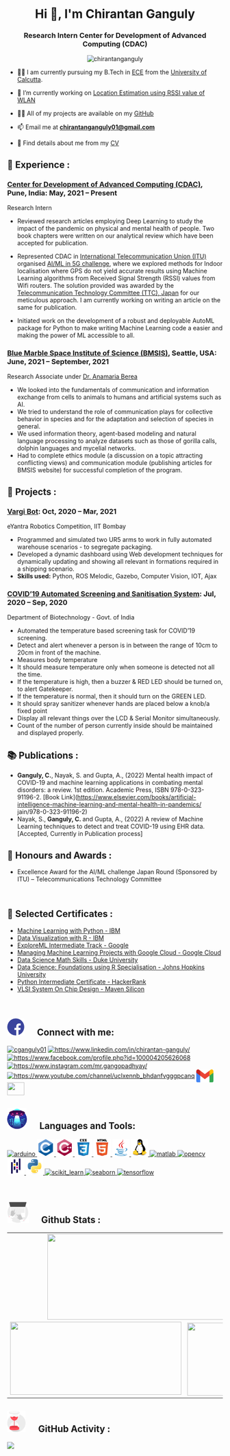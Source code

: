 <h1 align="center">Hi 👋, I'm Chirantan Ganguly</h1>
<h3 align="center">Research Intern Center for Development of Advanced Computing (CDAC)</h3>

<p align="center"> <img src="https://komarev.com/ghpvc/?username=ChirantanGanguly&label=Profile%20views&color=0e75b6&style=flat" alt="chirantanganguly" /> </p>


- 👨‍🎓 I am currently pursuing my B.Tech in [ECE](https://www.caluniv.ac.in/academic/rpe.html) from the [University of Calcutta](https://www.caluniv.ac.in/). 
  
- 🔭 I’m currently working on [Location Estimation using RSSI value of WLAN](https://github.com/ITU-AI-ML-in-5G-Challenge/CLAMP-ML5G-PS-016)

- 👨‍💻 All of my projects are available on my [GitHub](https://github.com/ChirantanGanguly)

- 📫 Email me at **chirantanganguly01@gmail.com**

- 📄 Find details about me from my [CV](https://chirantanganguly.github.io/)

<h2 align="left">💼 Experience :<br></h2>

### [Center for Development of Advanced Computing (CDAC)](https://www.cdac.in/), Pune, India: May, 2021 – Present <br>
Research Intern

- Reviewed research articles employing Deep Learning to study the impact of the pandemic on physical and mental health of people. Two book chapters were written on our analytical review which have been accepted for publication.

- Represented CDAC in [International Telecommunication Union (ITU)](https://www.itu.int/en/Pages/default.aspx) organised [AI/ML in 5G challenge](https://aiforgood.itu.int/about/aiml-in-5g-challenge/), where we explored methods for Indoor localisation where GPS do not yield accurate results using Machine Learning algorithms from Received Signal Strength (RSSI) values from Wifi routers. The solution provided was awarded by the [Telecommunication Technology Committee (TTC), Japan](https://www.ttc.or.jp/e) for our meticulous approach. I am currently working on writing an article on the same for publication.

- Initiated work on the development of a robust and deployable AutoML package for Python to make writing Machine Learning code a easier and making the power of ML  accessible to all.

### [Blue Marble Space Institute of Science (BMSIS)](https://bmsis.org/), Seattle, USA: June, 2021 – September, 2021 <br>
Research Associate under [Dr. Anamaria Berea](https://www.linkedin.com/in/anamariaberea/)

- We looked into the fundamentals of communication and information exchange from cells to animals to humans and artificial systems such as AI.
- We tried to understand the role of communication plays for collective behavior in species and for the adaptation and selection of species in general.
- We used information theory, agent-based modeling and natural language processing to analyze datasets such as those of gorilla calls, dolphin languages and mycelial networks.
- Had to complete ethics module (a discussion on a topic attracting conflicting views) and communication module (publishing articles for BMSIS website) for successful completion of the program.

<h2 align="left">🚀 Projects :<br></h2>

### [Vargi Bot](www.youtube.com/watch?v=QIGFrAWsTJA): Oct, 2020 – Mar, 2021 <br>
eYantra Robotics Competition, IIT Bombay

- Programmed and simulated two UR5 arms to work in fully automated warehouse scenarios - to segregate packaging.
- Developed a dynamic dashboard using Web development techniques for dynamically updating and showing all relevant in formations required in a shipping scenario.
- <b>Skills used:</b> Python, ROS Melodic, Gazebo, Computer Vision, IOT, Ajax


### [COVID’19 Automated Screening and Sanitisation System](www.tinkercad.com/things/3I1yRh8UKWp): Jul, 2020 – Sep, 2020 <br>
Department of Biotechnology - Govt. of India

- Automated the temperature based screening task for COVID’19 screening.
- Detect and alert whenever a person is in between the range of 10cm to 20cm in front of the machine.
- Measures body temperature
- It should measure temperature only when someone is detected not all the time.
- If the temperature is high, then a buzzer & RED LED should be turned on, to alert Gatekeeper.
- If the temperature is normal, then it should turn on the GREEN LED.
- It should spray sanitizer whenever hands are placed below a knob/a fixed point
- Display all relevant things over the LCD & Serial Monitor simultaneously.
- Count of the number of person currently inside should be maintained and displayed properly.

<h2 align="left">📚 Publications :<br></h2>

- <b>Ganguly, C.</b>, Nayak, S. and Gupta, A., (2022) Mental health impact of COVID-19 and machine learning applications in combating mental disorders: a review. 1st edition. Academic Press, ISBN 978-0-323-91196-2. [Book Link](https://www.elsevier.com/books/artificial-intelligence-machine-learning-and-mental-health-in-pandemics/
jain/978-0-323-91196-2)
- Nayak, S.,<b> Ganguly, C. </b>and Gupta, A., (2022) A review of Machine Learning techniques to detect and treat COVID-19 using EHR data. [Accepted, Currently in Publication process]

<h2 align="left">🥇 Honours and Awards :<br></h2>

- Excellence Award for the AI/ML challenge Japan Round (Sponsored by ITU) – Telecommunications Technology Committee


<br>
<h2 align=left>
📜  Selected Certificates :
<br></h2>

- [Machine Learning with Python - IBM](https://www.credly.com/badges/06db0584-d882-48c0-abd1-55b48835f0bb/linked_in_profile)
- [Data Visualization with R - IBM](https://www.credly.com/badges/3210906d-0fa4-433c-838c-a310e43bb720/linked_in_profile)
- [ExploreML Intermediate Track - Google](https://www.linkedin.com/posts/chirantan-ganguly_explore-ml-certificate-of-completion-of-intermediate-activity-6617394363083390976-2Wi3)
- [Managing Machine Learning Projects with Google Cloud - Google Cloud](https://www.coursera.org/account/accomplishments/certificate/C2YREJQ9EMP5)
- [Data Science Math Skills - Duke University](https://www.coursera.org/account/accomplishments/certificate/RRGKLTYEQM8Z)
- [Data Science: Foundations using R Specialisation - Johns Hopkins University](https://www.coursera.org/account/accomplishments/specialization/certificate/Z5FUAAEDZ8J4)
- [Python Intermediate Certificate - HackerRank](https://www.hackerrank.com/certificates/e6cfab7c5974)
- [VLSI System On Chip Design - Maven Silicon](https://drive.google.com/file/d/1TSZ8qEHX7RGnUXgHt2Y16-_eYS_EtQJU/view)

<br>
<h2 align=left>
<img src="https://raw.githubusercontent.com/Suvraneel/Suvraneel/master/res/social.gif" height="40" width= auto>
&nbsp;&nbsp;&nbsp;&nbsp;
Connect with me:
<br></h2>
<p align="left">
<a href="https://twitter.com/CGanguly01" target="blank"><img align="center" src="https://raw.githubusercontent.com/rahuldkjain/github-profile-readme-generator/master/src/images/icons/Social/twitter.svg" alt="cganguly01" height="30" width="40" /></a>
<a href="https://www.linkedin.com/in/chirantan-ganguly/" target="blank"><img align="center" src="https://raw.githubusercontent.com/rahuldkjain/github-profile-readme-generator/master/src/images/icons/Social/linked-in-alt.svg" alt="https://www.linkedin.com/in/chirantan-ganguly/" height="30" width="40" /></a>
<a href="https://www.facebook.com/profile.php?id=100004205626068" target="blank"><img align="center" src="https://raw.githubusercontent.com/rahuldkjain/github-profile-readme-generator/master/src/images/icons/Social/facebook.svg" alt="https://www.facebook.com/profile.php?id=100004205626068" height="30" width="40" /></a>
<a href="https://instagram.com/mr.gangopadhyay/" target="blank"><img align="center" src="https://raw.githubusercontent.com/rahuldkjain/github-profile-readme-generator/master/src/images/icons/Social/instagram.svg" alt="https://www.instagram.com/mr.gangopadhyay/" height="30" width="40" /></a>
<a href="https://www.youtube.com/channel/uclxennb_bhdanfvgggpcanq" target="blank"><img align="center" src="https://raw.githubusercontent.com/rahuldkjain/github-profile-readme-generator/master/src/images/icons/Social/youtube.svg" alt="https://www.youtube.com/channel/uclxennb_bhdanfvgggpcanq" height="30" width="40" /></a>
<a href="mailto:chirantanganguly01@gmail.com" target="blank"><img align="center" src="https://github.com/ChirantanGanguly/ChirantanGanguly/blob/main/gmail%20thumb.png" height="30" width="40" /></a>
<a href="https://api.whatsapp.com/send?phone=919330192247&text=Hi!%20Chirantan!!" id="whatsapp">
<img align="center" src="https://camo.githubusercontent.com/945d32cdd8d51fe844ca8b2976914ae8786586607aee1cba24d7318e24b30411/68747470733a2f2f6564656e742e6769746875622e696f2f537570657254696e7949636f6e732f696d616765732f7376672f77686174736170702e737667" height="30" width= "40"></a>
</p>
</p>



<h2 align="left">
  <img src="https://raw.githubusercontent.com/Suvraneel/Suvraneel/master/res/ufo.gif" height="50" width= auto>
  &nbsp;&nbsp;&nbsp;&nbsp;
  Languages and Tools: <br></h2>
<p align="left"> <a href="https://www.arduino.cc/" target="_blank" rel="noreferrer"> <img src="https://cdn.worldvectorlogo.com/logos/arduino-1.svg" alt="arduino" width="40" height="40"/> </a> <a href="https://www.cprogramming.com/" target="_blank" rel="noreferrer"> <img src="https://raw.githubusercontent.com/devicons/devicon/master/icons/c/c-original.svg" alt="c" width="40" height="40"/> </a> <a href="https://www.w3schools.com/cpp/" target="_blank" rel="noreferrer"> <img src="https://raw.githubusercontent.com/devicons/devicon/master/icons/cplusplus/cplusplus-original.svg" alt="cplusplus" width="40" height="40"/> </a> <a href="https://www.w3schools.com/css/" target="_blank" rel="noreferrer"> <img src="https://raw.githubusercontent.com/devicons/devicon/master/icons/css3/css3-original-wordmark.svg" alt="css3" width="40" height="40"/> </a> <a href="https://www.w3.org/html/" target="_blank" rel="noreferrer"> <img src="https://raw.githubusercontent.com/devicons/devicon/master/icons/html5/html5-original-wordmark.svg" alt="html5" width="40" height="40"/> </a> <a href="https://www.java.com" target="_blank" rel="noreferrer"> <img src="https://raw.githubusercontent.com/devicons/devicon/master/icons/java/java-original.svg" alt="java" width="40" height="40"/> </a> <a href="https://www.linux.org/" target="_blank" rel="noreferrer"> <img src="https://raw.githubusercontent.com/devicons/devicon/master/icons/linux/linux-original.svg" alt="linux" width="40" height="40"/> </a> <a href="https://www.mathworks.com/" target="_blank" rel="noreferrer"> <img src="https://upload.wikimedia.org/wikipedia/commons/2/21/Matlab_Logo.png" alt="matlab" width="40" height="40"/> </a> <a href="https://opencv.org/" target="_blank" rel="noreferrer"> <img src="https://www.vectorlogo.zone/logos/opencv/opencv-icon.svg" alt="opencv" width="40" height="40"/> </a> <a href="https://pandas.pydata.org/" target="_blank" rel="noreferrer"> <img src="https://raw.githubusercontent.com/devicons/devicon/2ae2a900d2f041da66e950e4d48052658d850630/icons/pandas/pandas-original.svg" alt="pandas" width="40" height="40"/> </a> <a href="https://www.python.org" target="_blank" rel="noreferrer"> <img src="https://raw.githubusercontent.com/devicons/devicon/master/icons/python/python-original.svg" alt="python" width="40" height="40"/> </a> <a href="https://scikit-learn.org/" target="_blank" rel="noreferrer"> <img src="https://upload.wikimedia.org/wikipedia/commons/0/05/Scikit_learn_logo_small.svg" alt="scikit_learn" width="40" height="40"/> </a> <a href="https://seaborn.pydata.org/" target="_blank" rel="noreferrer"> <img src="https://seaborn.pydata.org/_images/logo-mark-lightbg.svg" alt="seaborn" width="40" height="40"/> </a> <a href="https://www.tensorflow.org" target="_blank" rel="noreferrer"> <img src="https://www.vectorlogo.zone/logos/tensorflow/tensorflow-icon.svg" alt="tensorflow" width="40" height="40"/> </a> </p>


<br>
<h2 align=left>
<img src="https://raw.githubusercontent.com/Suvraneel/Suvraneel/master/res/laptop.gif" height="50" width= auto>
&nbsp;&nbsp;&nbsp;&nbsp;
Github Stats :
<br></h2>

<table>
  <tr>
    <td align="center" colspan="2">
        <img align="center" src ="https://github-readme-stats.vercel.app/api/top-langs/?username=ChirantanGanguly&layout=compact&hide_border=true&theme=vision-friendly-dark&langs_count=10&hide=jupyter%20notebook,tex,php" height="200px" width="600px">
    </td>
  </tr>
  <tr>
    <td align="center">
      <img alt="" width="400" src="https://github-readme-stats.vercel.app/api?username=ChirantanGanguly&show_icons=true&theme=radical" width="360px" height="170px" >
    </td>
    <td align="center">
        <img align="right" src ="https://github-readme-streak-stats.herokuapp.com?user=ChirantanGanguly&theme=vision-friendly-dark&hide_border=true" width="360px" height="170px">
    </td>
  </tr>
</table>

<h2 align="left">
<img src="https://raw.githubusercontent.com/Suvraneel/Suvraneel/master/res/hourglass1.gif" height="50" width= auto>
&nbsp;&nbsp;&nbsp;&nbsp;
GitHub Activity :
<br></h2>

<img src="https://activity-graph.herokuapp.com/graph?username=ChirantanGanguly&bg_color=000000&line=ffb812&area=true&color=8135fc&hide_border=true&hide_title=true">

